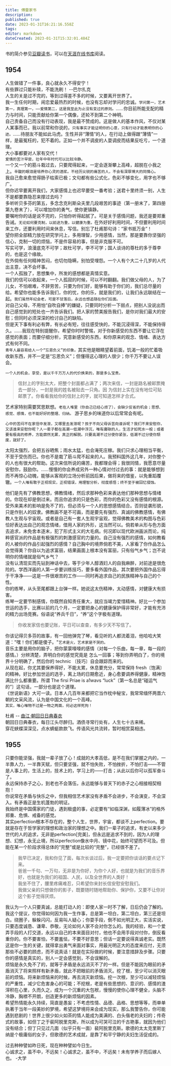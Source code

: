 ```yaml
---
title: 傅雷家书
description: 
published: true
date: 2023-01-31T16:21:16.558Z
tags: 
editor: markdown
dateCreated: 2023-01-31T15:32:01.484Z
---
```


书的简介参见[豆瓣读书](http://book.douban.com/subject/1181690/)，可以在[天涯在线书库](http://www.tianyabook.com/xiandai/fuleijiashu/index.htm)阅读。

## __1954__
人生做错了一件事，良心就永久不得安宁！  
有些罪过只能补赎，不能洗刷！  --巴尔扎克  
人生的关是过不完的，等到过得差不多的时候，又要离开世界了。  
我一生任何时期，闹恋爱最热烈的时候，也没有忘却对学问的忠诚。`学问第一，艺术第一，真理第一，——爱情第二，这是我至此为止没有变过的原则。`……你目前所能支配的精力与时间，只能贡献给你第一个偶像，还轮不到第二个神明。  
自己责备自己而没有行动表现，我是最不赞成的。这是做人的基本作风，不仅对某人某事而已，我以前常和你说的，`只有事实才能证明你的心意，只有行动才能表明你的心迹。`……待朋友不能如此马虎。生性并非“薄情”的人，在行动上做得跟“薄情”一样，是最冤枉的，犯不着的。正如一个并不调皮的人耍调皮而结果反吃亏，一个道理。  
大小事都要对人家有交代！   
`爱情的苦汁早尝，壮年中年时代可以比较冷静。`  
一个又一个的筋斗栽过去，只要爬得起来，一定会逐渐攀上高峰，超脱在小我之上。`辛酸的眼泪是培养你心灵的酒浆。不经历尖锐的痛苦的人，不会有深厚博大的同情心。`  
我自己愈来愈觉得肠子枯索已极；文句都有些公式化，色彩不够变化，用字也不够广。  
但你迟早要离开我们，大家感情上也迟早要受一番考验；送君十里终须一别，人生不是都要靠隐忍来撑过去吗？  
多听听贝多芬的第五，多念念克利斯朵夫里几段艰苦的事迹（第一册末了，第四册第九卷末了），可以增加你的勇气，使你更镇静。  
要嘱咐你的话是说不完的，只怕你听得起腻了。可是关于感情问题，我还是要郑重告诫。`无论如何要克制，以前途为重，以健康为重。`在外好好利用时间，不但要利用时间来工作，还要利用时间来休息，写信。别忘了杜甫那句诗：“家书抵万金”！  
望你把全部精力放在研究学问上，多用理智，少用感情，当然，那是要靠你坚强的信心，克制一切的烦恼，不是件容易的事，但是非克服不可。  
写实可学，浪漫底克不可学；故杜可学，李不可学；国人谈诗的尊杜的多于尊李的，也是这个缘故。  
在外倘有任何精神苦闷，也切勿隐瞒，别怕受埋怨。一个人有个大二十几岁的人代出主意，决不会坏事。  
一个人孤独了，思想集中，所发的感想都是真情实意。  
我们的信可以收起来，一个人孤寂的时候，可以不时翻翻。我们做父母的人，为了儿女，不怕艰难，不辞劳苦，只要为你们好，能够有助于你们的，我们总尽量的给。希望你也能多告诉我们，你的忧，你的乐，就是我们的，让我们永远联结在一起。`我们虽然年纪会老，可是不甘落后，永远也想追随在你们后面。`  
对自己父母，不用怕“自吹自捧”的嫌疑，只要同时分析一下弱点，把别人没说出而自己感觉到的短处也一齐告诉我们。把人家的赞美报告我们，是你对我们最大的安慰；但同时必须深深的检讨自己的缺陷。  
但是天下事有利必有弊，有长必有短，往往感受快的，不能沉浸得深，不能保持得久。……我现在特别提醒你，希望你时时警惕，对于你新感受的东西不要让它浮在感觉的表面；而要仔细分析，究意新感受的东西，和你原来的观念、情绪、表达方式有何不同。      
`青年人最容易给人一个“忘恩负义”的印象。`其实他是眼睛望着前面，饥渴一般的忙着吸收新东西，并不一定是“忘恩负义”；但懂得这心理的人很少；你千万不要让人误会。  

`一个人的机会，享受，是以千千万万人的代价换来的，那是多么宝贵。`    
>信封上的字别太大，把整个封面都占满了；两次来信，一封是路名被邮票掩去一部分，一封是我的姓名被贴去一只角。因
为信封上实在没有地位可贴邮票了。你看看我给你的信封上的字，就可知道怎样才合式。  

艺术家特别需要冥思默想。`老在人堆里（你自己已经心烦了），会缺少反省的机会；思想、感觉、感情，也不能好好的整理、归纳。`
游子思乡的味道你以后常常会有呢。    

`心中的苦闷不在家信中发泄，又哪里去发泄呢？孩子不向父母诉苦向谁诉呢？我们不来安慰你，又该谁来安慰你呢？人一辈子都在高潮一低潮中浮沉，唯有庸碌的人，生活才如死水一般；或者要有极高的修养，方能廓然无累，真正的解脱。只要高潮不过分使你紧张，低潮不过分使你颓废，就好了。`

太阳太强烈，会把五谷晒焦；雨水太猛，也会淹死庄稼。我们只求心理相当平衡，不至于受伤而已。你也不是栽了筋斗爬不起来的人。我预料国外这几年，对你整个的人也有很大的帮助。这次来信所说的痛苦，我都理会得；我很同情，我愿意尽量安慰你，鼓励你。……慢慢的你会养成另外一种心情对付过去的事：就是能够想到而不再惊心动魄，能够从客观的立场分析前因后果，做将来的借鉴，以免重蹈覆辙。`一个人唯有敢于正视现实，正视错误，用理智分析，彻度感悟；终不至于被回忆侵蚀。`  

他们是先有了佛教思想，佛教情绪，然后求那种色彩来表达他们那种思想与情绪的。你现在却是倒过来。而且你追求的只是色彩，而你的色彩又没有感情的根源。受外来美术的影响是免不了的，但必须与一个人的思想感情结合。否则徒袭形貌，只是作别人的奴隶。佛教画不是不可画，而是要先有强烈、真诚的佛教感情，有佛教人生观与宇宙观。或者是自己有一套人生观宇宙观，觉得佛教美术的构图与色彩恰好表达出自己的观念情绪，借用人家的外形，这当然可以。倘若单从形与色方面去追求，未免舍本逐末，犯了形式主义的大毛病。何况即以现代欧洲画派而论，纯粹感官派的作品是有极强烈的刺激感官的力量的。自己没有强烈的感情，如何教看的人被你的作品引起强烈的感情？自己胸中的境界倘若不美，人家看了你作品怎么会觉得美？你自以为追求富丽，结果画面上根本没有富丽，只有俗气乡气；岂不说明你的情绪就是俗气乡气？  
没有认清现实而先钻到神话中去，等于少年人醇酒妇人的自我麻醉，对前途是很危险的。学西洋画的人第一步要训练技巧，要多看外国作品，其次要把外国作品忘得于干净净——这是一件很艰苦的工作——同时再追求自己的民族精神与自己的个性。  
你的练琴，从头至尾都跟上台弹一样。她说这太伤精神，太动感情，对健康大有损害。  
练琴一定要节制感情，你既然自知责任重大，就应当竭力爱惜精神。好比一个参加世运的选手，比赛以前的几个月，一定要把身心的健康保护得非常好，才能有充沛的精力出场竞赛。俗语说“养兵千日”，“养”这个字极有道理。  
>你收发家信也要记账，平日可以查查，有多少天不写信了。  

你该记得贝多芬的故事，有一回他弹完了琴，看见听的人都流着泪，他哈哈大笑道："嘿！你们都是傻子。"`艺术是火，艺术家是不哭的。`  
音乐主要是用你的脑子，把你蒙蒙嚎嚎的感情（对每一个乐曲，每一章，每一段的感情。）分辨清楚，弄明白你的感觉究竟是
怎么一回事；等到你弄明白了，你的境界十分明确了，然后你的 technic 〔技巧〕自会跟踪而来的。  
从现在起，你尤其要保养得好，不能太累，休息要充分，常常保持 fresh〔饱满〕的精神。好比参加世运的选手，离上场的日期愈近，身心愈要调养得健康，精神饱满比什么都重要。所谓 The firsi Priae is a1wavs “luck”〔第一名总是“碰运气的”〕这句话，一部分也是这个道理。  
《世说新语》大可一读。日本人几百年来都把它当作枕中秘宝，我常常缅怀两晋六朝的文采风流，认为是中国文化的一个高峰。    
`其实，唯心唯物不过是一物之两面，何必这样死拘！`  


杜甫 -- [曲江·朝回日日典春衣](http://blog.sina.com.cn/s/blog_4b4b52fb0100dk5b.html)  
朝回日日典春衣，每日江头尽醉归。酒债寻常行处有，人生七十古来稀。  
穿花蛱蝶深深见，点水蜻蜓款款飞。传语风光共流转，暂时相赏莫相违。


## __1955__
只要你能坚强，我就一辈子放了心！成就的大孝高低，是不在我们掌握之内的，一半靠人力，一半靠天赋，但只要坚强，就不怕失败，不怕挫折，不怕打击——不管是人事上的，生活上的，技术上的，学习上的——打击；从此以后你可以孤军奋斗了。  
永远保持赤子之心，到老也不会落伍，永远能够与普天下的赤子之心相接相契相抱！  
你说常在矛盾与快乐之中，但我相信艺术家没有矛盾不会进步，不会演变，不会深入。有矛盾正是生机蓬勃的明证。  
我始终是中国儒家的门徒，遇到极盛的事，必定要有“如临深渊，如履薄冰”的格外郑重、危惧、戒备的感觉。  
其实perfection根本不存在的，整个人生，世界，宇宙，都谈不上perfection。要就是存在于哲学家的理想和政治家的理想之中。我们一辈子的追求，有史以来多少世代的人的追求，无非是perfection[完美]，但永远是追求不到的，因为人的理想、幻想，永无止境，所以perfection像水中月、镜中花，始终可望而不可及。但能在某一个阶段求得总体的“完整”或是比较的“完整”，已经很不差了。  

>我早已决定，我和你见了面，每次长谈过后，我一定要把你谈话的要点记下来。  
>爸爸一千句、一万句，无非是为你好，为你个人好，也就是为我们的音乐界好，也就是为我们的祖国、人民，以及全世界的人类好！  
>我坐不住了，腰里疼痛难忍，只希望你来封长信安慰安慰我们。  
>我做父亲的只想做你的影子，既要随时随地帮助你、保护你，又要不让你对这个影子觉得厌烦。  

我认为一个人只要真诚，总能打动人的：即使人家一时不了解，日后仍会了解的。我这个提议，你觉得如何因为我一生作事，总是第一坦白，第二坦白，第三还是坦白。绕圈子，躲躲闪闪，反易叫人疑心；你耍手段，倒不如光明正大，实活实说，只要态度诚恳、谦卑、恭敬，无论如何人家不会对你怎么的。我的经验，和一个爱弄手段的人打交道，永远以自己的本来面目对付，他也不会用手段对付你，倒反看重你的。你不要害怕，不要羞怯，不要不好意思；但话一定要说得真诚老实。既然这是你一生的关键，就得拿出勇气来面对事实，用最光明正大的态度来应付，无须那些不必要的顾虑，而不说真话！就是在实际做的时候，要注意措辞及步骤。只要你的感情是真实的，别人一定会感觉到，不会误解的。  
烦恼是永久免不了的，就等于矛盾是永远消灭不了的一样。但是不能因为眼前的矛盾消灭了将来照样有新矛盾，就此不把眼前的矛盾消灭。挖了根，至少可以消灭眼前的烦恼。将来新烦恼来的时候，再去消灭新烦恼。挖一次根，至少可以减轻烦恼的严重性，减少它危害身心的可能；不挖根，老是有些思想的、意识的、感情的渣滓积在心里，久而久之，成为一个沉重的大包袱，慢慢的使你心理不健全，头脑不冷静，胸襟不开朗，创造更多的新烦恼的因素。  
希望热情能永久持续，简直是愚妄；不考虑性情、品德、品格、思想等等，而单单执著于当年一段美妙的梦境，希望这梦境将来会成为现实，那么我警告你，你可能遇到悲剧的！世界上很少如火如茶的情人能成为美满的、白头偕老的夫妇的；传奇式的故事，如但丁之于裴阿脱里克斯，所以成为可哭可泣的千古艳事，就因为他们没有结合；但丁只见过几面（似乎只有一面）裴阿脱里克斯。歌德的太太克里斯丁纳是个极庸俗的女子，但歌德的艺术成就，是靠了和平宁静的夫妇生活促成的。  



过去种种譬如昨日死，现在种种譬如今日生。  
心诚求之，虽不中，不远矣！心诚求之，虽不中，不远矣！未有学养子而后嫁人也。 -大学
